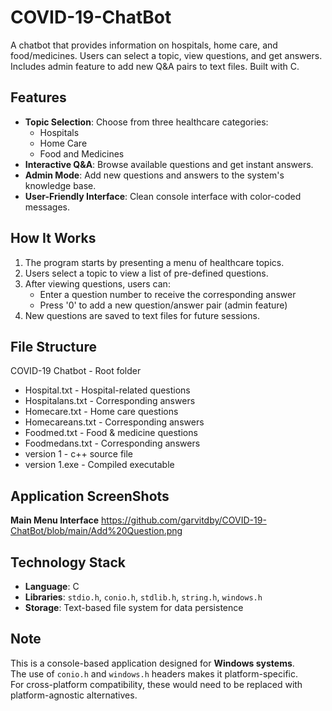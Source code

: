 # COVID-19-ChatBot
A chatbot that provides information on hospitals, home care, and food/medicines. Users can select a topic, view questions, and get answers. Includes admin feature to add new Q&amp;A pairs to text files. Built with C.

## Features
- **Topic Selection**: Choose from three healthcare categories:
  - Hospitals
  - Home Care
  - Food and Medicines
- **Interactive Q&A**: Browse available questions and get instant answers.
- **Admin Mode**: Add new questions and answers to the system's knowledge base.
- **User-Friendly Interface**: Clean console interface with color-coded messages.

## How It Works
1. The program starts by presenting a menu of healthcare topics.
2. Users select a topic to view a list of pre-defined questions.
3. After viewing questions, users can:
   - Enter a question number to receive the corresponding answer
   - Press '0' to add a new question/answer pair (admin feature)
4. New questions are saved to text files for future sessions.

## File Structure
COVID-19 Chatbot - Root folder
- Hospital.txt - Hospital-related questions
- Hospitalans.txt - Corresponding answers
- Homecare.txt - Home care questions
- Homecareans.txt - Corresponding answers
- Foodmed.txt - Food & medicine questions
- Foodmedans.txt - Corresponding answers
- version 1 - c++ source file
- version 1.exe - Compiled executable

## Application ScreenShots
**Main Menu Interface**
https://github.com/garvitdby/COVID-19-ChatBot/blob/main/Add%20Question.png

## Technology Stack
- **Language**: C  
- **Libraries**: `stdio.h`, `conio.h`, `stdlib.h`, `string.h`, `windows.h`  
- **Storage**: Text-based file system for data persistence  

## Note
This is a console-based application designed for **Windows systems**.  
The use of `conio.h` and `windows.h` headers makes it platform-specific.  
For cross-platform compatibility, these would need to be replaced with platform-agnostic alternatives.
